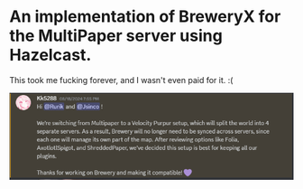 # An implementation of BreweryX for the MultiPaper server using Hazelcast.

This took me fucking forever, and I wasn't even paid for it. :(

![img.png](img.png)
